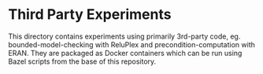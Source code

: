 # Third Party Experiments
This directory contains experiments using primarily 3rd-party code, eg.
bounded-model-checking with ReluPlex and precondition-computation with ERAN.
They are packaged as Docker containers which can be run using Bazel scripts from
the base of this repository.